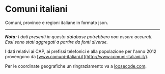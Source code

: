 # Comuni italiani
Comuni, province e regioni italiane in formato json.

---

***Nota:*** *I dati presenti in questo database potrebbero non essere accurati. Essi sono stati aggregati a partire da fonti diverse.*

I dati relativi ai CAP, ai prefissi telefonici e alla popolazione per l'anno 2012 provengono da [www.comuni-italiani.it](http://www.comuni-italiani.it/).

Per le coordinate geografiche un ringraziamento va a [loosecode.com](http://loosecode.com/).
